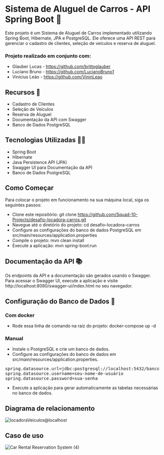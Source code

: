 # Sistema de Aluguel de Carros - API Spring Boot 🚗
Este projeto é um Sistema de Aluguel de Carros implementado utilizando Spring Boot, Hibernate, JPA e PostgreSQL. Ele oferece uma API REST para gerenciar o cadastro de clientes, seleção de veículos e reserva de aluguel.

### Projeto realizado em conjunto com:
- Glauber Lucas - https://github.com/brittoglauber
- Luciano Bruno - https://github.com/LucianoBruno1
- Vinícius Leão - https://github.com/VininLeao

## Recursos 🔧
- Cadastro de Clientes
- Seleção de Veículos
- Reserva de Aluguel
- Documentação da API com Swagger
- Banco de Dados PostgreSQL

## Tecnologias Utilizadas 👨‍💻
- Spring Boot
- Hibernate
- Java Persistence API (JPA)
- Swagger UI para Documentação da API
- Banco de Dados PostgreSQL

## Como Começar
Para colocar o projeto em funcionamento na sua máquina local, siga os seguintes passos:

- Clone este repositório: git clone https://github.com/Squad-10-Projects/desafio-locadora-carros.git
- Navegue até o diretório do projeto: cd desafio-locadora-carros
- Configure as configurações do banco de dados PostgreSQL em src/main/resources/application.properties
- Compile o projeto: mvn clean install
- Execute a aplicação: mvn spring-boot:run

## Documentação da API 📚
Os endpoints da API e a documentação são gerados usando o Swagger. Para acessar o Swagger UI, execute a aplicação e visite http://localhost:8080/swagger-ui/index.html no seu navegador.

## Configuração do Banco de Dados 📙
### Com docker
- Rode essa linha de comando na raiz do projeto: docker-compose up -d
### Manual
- Instale o PostgreSQL e crie um banco de dados.
- Configure as configurações do banco de dados em src/main/resources/application.properties.
<pre>
spring.datasource.url=jdbc:postgresql://localhost:5432/banco_de_dados_aluguel_carros
spring.datasource.username=seu-nome-de-usuário
spring.datasource.password=sua-senha
</pre>
- Execute a aplicação para gerar automaticamente as tabelas necessárias no banco de dados.

## Diagrama de relacionamento


![locadoraVeiculos@localhost](https://github.com/Squad-10-Projects/desafio-locadora-carros/assets/125394284/87f833e9-dab0-4d3a-8d5c-d9973e5e45e4)


## Caso de uso


![Car Rental Reservation System (4)](https://github.com/Squad-10-Projects/desafio-locadora-carros/assets/125394284/0ddfc82c-46e7-4ace-80f1-ff65dc6b9388)

  
